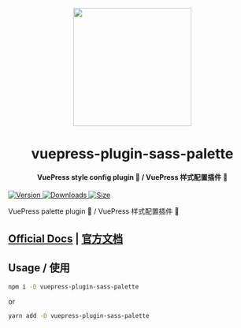 <!-- markdownlint-disable -->
<p align="center">
  <img width="240" src="https://vuepress-theme-hope.github.io/logo.svg" style="text-align: center;"/>
</p>
<h1 align="center">vuepress-plugin-sass-palette</h1>
<h4 align="center">VuePress style config plugin 📡 / VuePress 样式配置插件 📡</h4>

[![Version](https://img.shields.io/npm/v/vuepress-plugin-sass-palette.svg?style=flat-square&logo=npm) ![Downloads](https://img.shields.io/npm/dm/vuepress-plugin-sass-palette.svg?style=flat-square&logo=npm) ![Size](https://img.shields.io/bundlephobia/min/vuepress-plugin-sass-palette?style=flat-square&logo=npm)](https://www.npmjs.com/package/vuepress-plugin-sass-palette)

<!-- markdownlint-restore -->

VuePress palette plugin 📡 / VuePress 样式配置插件 📡

## [Official Docs](https://vuepress-theme-hope.github.io/palette/) | [官方文档](https://vuepress-theme-hope.github.io/palette/zh/)

## Usage / 使用

```bash
npm i -D vuepress-plugin-sass-palette
```

or

```bash
yarn add -D vuepress-plugin-sass-palette
```
